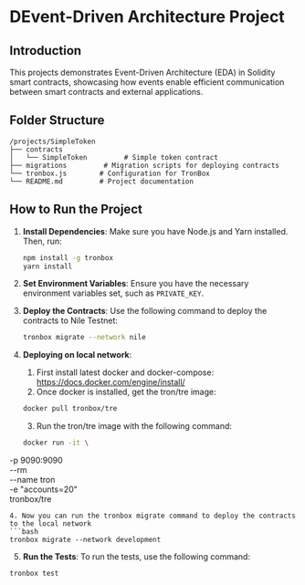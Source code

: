 # DEvent-Driven Architecture Project

## Introduction
This projects demonstrates Event-Driven Architecture (EDA) in Solidity smart contracts, showcasing how events enable efficient communication between smart contracts and external applications.

## Folder Structure
```
/projects/SimpleToken
├── contracts
│   └── SimpleToken         # Simple token contract
├── migrations         # Migration scripts for deploying contracts
└── tronbox.js        # Configuration for TronBox
└── README.md         # Project documentation
```

## How to Run the Project
1. **Install Dependencies**: Make sure you have Node.js and Yarn installed. Then, run:
   ```bash
   npm install -g tronbox
   yarn install
   ```
2. **Set Environment Variables**: Ensure you have the necessary environment variables set, such as `PRIVATE_KEY`.

3. **Deploy the Contracts**: Use the following command to deploy the contracts to Nile Testnet:
   ```bash
   tronbox migrate --network nile
   ```

4. **Deploying on local network**: 
   1. First install latest docker and docker-compose: https://docs.docker.com/engine/install/
   2. Once docker is installed, get the tron/tre image:
   ```bash
   docker pull tronbox/tre  
   ```
   3. Run the tron/tre image with the following command:
   ```bash
   docker run -it \
  -p 9090:9090 \
  --rm \
  --name tron \
  -e "accounts=20" \
  tronbox/tre
   ```
   4. Now you can run the tronbox migrate command to deploy the contracts to the local network
   ```bash
   tronbox migrate --network development
   ```
   5. **Run the Tests**: To run the tests, use the following command:
   ```bash
   tronbox test
   ```
